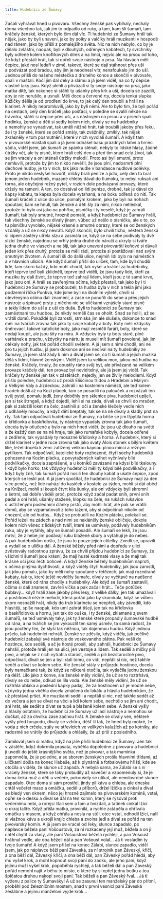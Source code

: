 ```yaml
---
title: Hudebníci ze Šumavy
---
```


  

Začali vyhrávat hned u pivovaru. Všechny ženské pak vybíhaly, nechaly doma všechno tak, jak jim to odpadlo od ruky, a tam, kam šli šumaři, tam kráčely ženské, kterých bylo čím dál víc. Ti hudebníci ze Šumavy hráli tak nějak, jako by byli unavení, jako by polky a valčíky hráli muzikanti v hospodě nad ránem, jako by přišli z pomalejšího světa. Nic na nich nebylo, co by je dělalo zvláštní, naopak, byli v dlouhých, odřených kabátech, ty svrchníky byly odřené kolem knoflíkových dírek a na límci, nejvíc ale na prsou od toho, že když přestali hrát, tak si opřeli svoje nástroje o prsa. Na hlavách měli čepice, jaké nosí ledaři v zimě, takové, které se dají stáhnout přes uši a podvázat pod bradou, aby jim je neodnesl vítr, nenafoukalo jim do uší. Jednou přišli do našeho městečka z druhého konce a skončili v pivovaře, spali v maštali. Kočí jim dal deky a slámu a já jsem viděl, na co ty čepice vlastně taky jsou. Když ulehli a přivázali si ty svoje nástroje na prsa, jako matka dítě, tak nakonec si stáhli ty ušanky přes krk a uši, docela se zazdili, aby je nic nerušilo, a usnuli. Měli docela červené rty, docela tenká slupka kůžičky dělila je od prodření do krve, to jak celý den troubili a hráli na klarinet. A nikdy nepromluvili, jako by byli němí. Ale to bylo tím, že byli pořád na cestách, celý den kráčeli jako pošťáci, v poledne se svalili někde na trávníku, stáhli si čepice přes uši, a s nástrojem na prsou a v prsech spali hodinku, ženské a děti si sedly kolem nich, dívaly se na hudebníky a nemohly se vynadívat, tak uměli něžně hrát, tak troubili jakoby přes řeku, že i ty ženské, které se pořád smály, tak zvážněly, zmlkly, tak nějak zkrásněly v tom posmutnění, které v nich vyvolali šumaři. A když tam v pivovarské maštali spali a já jsem odnášel basu prázdných lahví a hrnec sádla, viděl jsem, jak šumaři ze spánku sténali, nebyly to lidské hlasy, žádné útržky vět, ale ty písně, které hráli celý den a před tím snad celý život, tak se jim vracely a oni sténali útržky melodií. Proto asi byli smutní, proto nemluvili, protože by jim to nikdo nevěřil, že jsou plní, nadosmrti plní dechové hudby, je to v nich, tak jako nudle v bandasce nudlové polévky. Proto je nikdo neslyšel hovořit, mlčky brali peníze a jídlo, celý den to bral jenom jeden hudebník, mazané chleby dával do tlumoku, to nebyl ruksak ani torna, ale obyčejný režný pytel, v rozích dole podvázaný provazy, které držely na rameni. A ten, co dostával od lidí peníze, drobné, tak je dával do kapsy kabátu, ta kapsa byla docela vytahaná, a na boku odřená do nití. Tak šumaři kráčeli z ulice do ulice, pomalým krokem, jako by byli na nohách spoutaní, kam se hnuli, tak ženské a děti šly za nimi, nikdo netleskal, protože to bylo asi jako na pohřbu, písničky i ty veselé, když je zahráli šumaři, tak byly smutné, hrozně pomalé, a když hudebníci ze Šumavy hráli, tak všechny ženské se dívaly jinam, vůbec už nešlo o písničku, ale o to, co tu písničku vyvolalo, nějaké krásné a smutné obrazy, které se od ženských vzdálily a už se nikdy nevrátí. Když skončili, bylo chvíli ticho, některá ženská si cípem zástěry utřela slzu a zasmála se, když se na sebe podívaly ty dvě slzící ženské, najednou se vrhly jedna druhé do náručí a ukryly si tváře jedna druhé ve vlasech a na šíji, tak jako unavení pivovarští koňové si dávali jeden krk přes druhý, protože se měli rádi, protože si postěžovali nad svým smutným životem. A šumaři šli do další ulice, nejmíň lidí bylo na náměstích a v hlavních ulicích. Ale když šumaři přišli do uliček, tam, kde byli chudší lidé, tam skoro každý, kdo mohl chodit, tak vyšel a kráčel za hudebníky, kteří teprve teď byli zklidnělí, teprve teď viděli, že jsou tady lidé, kteří za muziku by dali život, že teprve teď zahrají lidem, kteří jsou z té samé krve, jako jsou oni. A hráli se zavřenýma očima, když přestali, tak jako by i ti hudebníci ze Šumavy se probouzeli, ta hudba byla v nich a tekla jimi jako podzemní říčka Punkva, kde jsme byli na školním výletě, chvíli si otevřenýma očima dali znamení, a zase se ponořili do sebe a přes jejich nástroje a špinavé prsty z ničeho nic se uličkami vznášely staré písně a tekly lidem do uší a z uší do duše. Byli to hudebníci ze Šumavy tak zaměstnaní tou hudbou, že nikdy neměli čas se oholit. Snad se holili, až se vrátili domů. Pokaždé byli zarostlí, strniska jim ale slušela, dokonce to snad měli na tvářích zrovna tak jako ty svoje kabáty a boty. Boty měli vždycky šněrovací, takové katolické boty, jako mají vesničtí faráři, boty, které se nedají koupit, ale jsou šity na míru. A vždycky byly ty boty staré, plné varhánek a prachu, vždycky na nártu je museli mít šumaři povolené, jak jim otékaly nohy, jak tak pořád chodili světem. A já jsem s nimi chodil, ani ne pro tu jejich hudbu, já jsem dokonce ani se nedíval na ty hudebníky ze Šumavy, já jsem stál zády k nim a díval jsem se, co ti šumaři a jejich muzika dělá s lidmi, hlavně ženskými. Viděl jsem tu velikou moc, jakou má hudba na ženské. Kráčely, trnuly, že opustily ráno svůj byt, ale přivázané na velikém provaze kráčely dál, ten provaz byl neviditelný, ale já jsem jej viděl. Tak kráčely ty ženské jen tak v zástěrách, nejedly, jen se živily melodiemi. Když přišlo poledne, hudebníci už prošli Eliščinou třídou a Hradební a Malými a Velkými Valy a Jízdeckou, zahráli i na kostelním náměstí, ale teď kolem hradeb došli až na Kozí plácek, tam se posadili na palouček a rozvázali ten svůj pytel, pomalu jedli, ženy doběhly pro sklenice piva, hudebníci upíjeli, jen si tak štrngali, a když dojedli, lehli si na záda, dívali se chvíli do mračen, pak si založili loket na čelo, zastínili si oči a ženské klečely vedle nich a odháněly mouchy, a když děti breptaly, tak se na ně dívaly a kladly prst na rty. Tak tam odpočívali hudebníci ze Šumavy, na břiše se jim třpytila horna a křídlovka a baskřídlovka, ty nástroje vypadaly zrovna tak jako šumaři, docela byly otlučené a bylo na nich hned vidět, že jsou už dlouho na světě a že každý den se na ně hraje, tak jako rumařské kobyly, docela odřené a zedřené, tak vypadaly ty mosazné křídlovky a horna. A hudebník, který si držel klarinet v jedné ruce zrovna tak jako svatý Alois stonek s bílým květem lilie, ležel docela k zemi zatížený velikou kapsou plnou mincí a režným pytlíkem. Tak odpočívali, katolické boty rozhozené, čtyři sochy hudebníků pohozené na Kozím plácku, z povytažených kalhot vyčnívaly bílé podvlíkačky, docela zaprášené, a u kotníků zavázané na kdysi bílé tkalouny. I když bylo horko, tak vždycky hudebníci měli ty kdysi bílé podvlíkačky, a i když byly žně, tak šumaři pořád nosili ten dlouhý kabát a ušaté čepice, zpod kterých se leskl pot. A já jsem spočítal, že hudebníci ze Šumavy mají za den více peněz, než lidé nahází do kasiček v kostele za týden, mohli si dát oběd na Knížecí, mohli si koupit čtvrt kila šunky, ale oni vždycky byli skromní a šetrní, asi dobře věděli proč, protože když začal padat sníh, první sníh padal a oni hráli, ušanky stažené, klopku na čele, na rukách rukavice s ustřiženými posledními články prstů, aby mohli hrát, ale pak se vrátili domů, aby se vzpamatovali z toho tažení, aby si odpočinuli nikoliv od chození, ale od hudby… Když se probudili na Kozím plácku, polekali se. Pořád leželi na zádech a nad nimi se nakláněly ženské obličeje, dokola kolem nich věnec z lidských tváří, které se usmívaly, podávaly hudebníkům ruku, aby je vytáhly, aby se šumaři posadili. Ale šumaři se lekli, že jsou mrtví, že z nebe jim podávají ruku blažené sbory a vytahují je do nebes. A pak hudebníkům došlo, že jsou to pouze jejich ctitelky. Zvedli se, upravili a vydali se o uličku dál. A ženské běžely před nimi a dopředu v ulici zvěstovaly radostnou zprávu, že za chvíli přijdou hudebníci ze Šumavy, že všichni ti šumaři jsou krásní, že mají husté kudrnaté vlasy a že mají tak krásné oči jako řečtí bohové. A když ženské běžely hudebníkům naproti, s očima plnýma dychtivosti, a když viděly čtyři hudebníky, jak jsou zarostlí, jak jdou pomalu, jako by měli nohy spoutané v řetězech, jak mají rozedrané kabáty, tak ty, které ještě neviděly šumaře, dívaly se vyčítavě na nadšené ženské, které od rána chodily s hudebníky. Ale když se šumaři zastavili, očima si dali znamení, zavřeli víčka a pak začali hrát… Teče potůček bublavý… když hráli zase jakoby přes lesy, z veliké dálky, jen tak umazávali a postrkovali něžně melodii, která pořád jako by skomírala, když se vůbec skoro nesnažili hrát, nikdy do trub klarinetu se neopřeli, aby závodili, kdo hlasitěji, spíše naopak, kdo umí zahrát tišeji, jen tak na křídlovku a baskřídlovku a hornu, jen tak do ouška, i ty ženské, zklamané zjevem šumařů, se teď usmívaly taky, jak ty ženské které propadly šumavské hudbě od rána, a na tvářích se jim vykouzlil ten samý úsměv, ta samá radost, že jsou poctěny tím, že slyší tak něžnou, tak dojemnou hudbu. Když jednou pršelo, tak hudebníci nehráli. Ženské se zděsily, když viděly, jak pečlivě hudebníci zabalují své nástroje do voskovaného plátna. Pak vešli do hostince, kde seděli, a ač je hosté prosili, aby zahráli, hudebníci ze Šumavy nehráli, protože hráli jen na ulici, jen vestoje a lidem. Tak seděli a mlčky pili pivo, a nějak se z nich vytratila starost, seděli a pili bezstarostně pivo, odpočívali, dívali se jen a byli rádi tomu, co vidí, nepřáli si nic, než takhle sedět a dívat se kolem sebe. Ale ženské stály v průjezdu hostince, docela byly namačkané tak, že když se některá otočila, tak vytlačila jednu ženskou na déšť. Lilo jako z konve, ale ženské měly vidění, že už se to roztrhává, dívaly se do nebe, odkud se lila voda. Ale ženské měly vidění, že už se roztrhla oblaka a poslední kapky padají, že za hostincem už je modré nebe, vždycky jedna vběhla docela zmáčená do lokálu a hlásila hudebníkům, že už přestává pršet. Ale muzikanti seděli a nepřáli si nic, než takhle sedět až do večera a jen se dívat na věci a lidi kolem sebe, nechtělo se jim ani chodit, ani hrát, ale sedět a dívat se tupě a blaženě kolem sebe. A ženské vyšly a hlásily ostatním, že hudebníci ze Šumavy už ladí nástroje a nemohou se dočkat, až za chvilku zase začnou hrát. A ženské se dívaly ven, některé vyšly před hospodu, dívaly se vzhůru, déšť lil tak, že hned byly mokré, že voda z nich crčela, stály ve střevících ve velikých kalužích až po kotníky, ale radostně se vrátily do průjezdu a ohlásily, že už prší z posledního.

Zamiloval jsem si matku, když na jaře přišli hudebníci ze Šumavy. Jen tak v zástěře, když dokrmila prasata, vyběhla dopoledne z pivovaru a hudebníci ji uvedli do ještě krásnějšího světa, než je pivovar, a tak maminka zapomněla, že je poledne, a se sborem ženských prošla hlavními třídami, až uličkami došla na konec Habeše, až k plynárně a fotbalovému hřišti, kde se otočila a viděla, že slunce už zapadá. A nebyla sama, ze Zálabí se s ní vracely ženské, které se taky probudily až navečer a vzpomenuly si, že je doma čeká muž a děti u večeře, pokoušely se utíkat, ale nemilosrdné slunce zapadalo. Otec doma si sám prostřel, jindy pil kávu a chleba, ale dneska chtěl večeřet maso a omáčku, seděl u příborů, držel lžičku a cinkal a díval se bledý ven oknem, něco jej hrozně zajímalo na pivovarském komíně, vstal, opřel se o desku a díval se dál na ten komín, který se rýsoval proti večernímu nebi, a rorejsi lítali sem a tam a hvízdali, a tatínek cinkal lžící o okraj talíře. Když přišla matka, provinilá, a rychle zatápěla a ohřívala omáčku s masem, a když ohřála a nesla na stůl, otec vstal, odhodil lžíci, nalil si vlažnou kávu a ukrojil krajíc chleba a zvolna jedl a díval se pořád na ten pivovarský komín. A já jsem se vracel od řeky, slunce zapadalo, po náplavce běžela paní Vošoustová, za ní rozkacený její muž, běžela a on ji chtěl chytit za vlasy, ale paní Vošoustová běžela rychleji, a pan Vošoust hrábnul vedle, ale oba běželi dál a pan Vošoust volal… Já ti vosladím ty tvoje šumaře! A když jsem přišel na konec Zálabí, slunce zapadlo, viděl jsem, jak po náplavce běží paní Záveská, za ní strojník pan Záveský, křičí, a ona běží dál, Záveský křičí, a ona běží dál, pan Záveský pořád hledá, aby mu vyšel krok, a mohl kopnout svoji paní do zadku, ale jeho paní, když jejímu muži vyšel krok, popoběhla rychleji, a tak běželi dál a pan Záveský pořád nemohl najít v běhu to místo, o které by si opřel jednu botku a tou špičatou druhou nakopl svoji paní. Tak běželi a pan Záveský řval… Já ti vyženu z palice ty Šumaváky! A už se zasunul ten manželský pár do přítmí, proběhl pod železničním mostem, snad v první vesnici paní Záveská zeslábne a jejímu manželovi vyjde krok…

